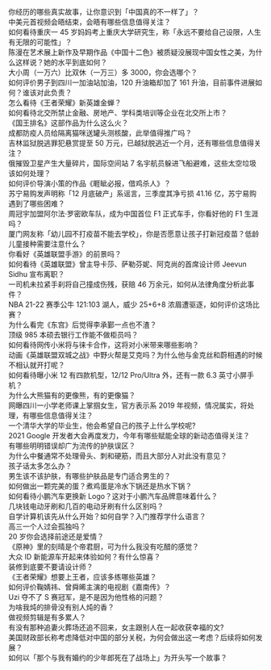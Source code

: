 你经历的哪些真实故事，让你意识到「中国真的不一样了」？  
中美元首视频会晤结束，会晤有哪些信息值得关注？  
如何看待重庆一 45 岁妈妈考上重庆大学研究生，称「永远不要给自己设限，人生有无限的可能性」？  
陈漫在艺术展上新作及早期作品《中国十二色》被质疑没展现中国女性之美，为什么这样说？她的水平到底如何？  
大小周（一万六）比双休（一万三）多 3000，你会选哪个？  
如何评价男子到四川一加油站加油，120 升油箱却加了 161 升油，目前事件进展如何？谁该对此负责？  
怎么看待《王者荣耀》新英雄金蝉？  
如何看待北交所禁止金融、房地产、学科类培训等企业在北交所上市？  
《国王排名》这部作品为什么这么火？  
成都防疫人员给隔离猫咪送罐头测核酸，此举值得推广吗？  
吉林监狱脱逃罪犯悬赏提至 50 万元，已越狱脱逃近一个月，还有哪些信息值得关注？  
俄摧毁卫星产生大量碎片，国际空间站 7 名宇航员躲进飞船避难，这些太空垃圾该如何处理？  
如何评价导演小策的作品《睚眦必报，借鸡杀人》？  
苏宁易购发声明称「12 月底破产」系谣言，三季度其净亏损 41.16 亿，苏宁易购遇到了哪些困难？  
周冠宇加盟阿尔法·罗密欧车队，成为中国首位 F1 正式车手，你看好他的 F1 生涯吗？  
厦门网友称「幼儿园不打疫苗不能去学校」，你是否愿意让孩子打新冠疫苗？低龄儿童接种需要注意什么？  
你看好《英雄联盟手游》的前景吗？  
如何看待《英雄联盟》曾主导卡莎、萨勒芬妮、阿克尚的首席设计师 Jeevun Sidhu 宣布离职？  
一司机未拉紧手刹将自己撞成伤残，获赔 46 万余元，如何从法律角度分析此事件？  
NBA 21-22 赛季公牛 121:103 湖人，威少 25+6+8 浓眉遭驱逐，如何评价这场比赛？  
为什么看完《东宫》后觉得李承鄞一点也不渣？  
顶级 985 本硕去银行工作能不做柜员吗？  
如何看待网传小米将与徕卡合作，这将对小米带来哪些影响？  
动画《英雄联盟双城之战》中野火帮是艾克吗？为什么他与金克丝和蔚相遇的时候不相认就开打呢？  
如何看待曝小米 12 有四款机型，12/12 Pro/Ultra 外，还有一款 6.3 英寸小屏手机？  
为什么大熊猫有的更像熊，有的更像猫？  
网曝四川一小学老师课上掌掴女生，官方表示系 2019 年视频，情况属实，将处理，有哪些信息值得关注？  
一个清华大学的毕业生，他会希望自己的孩子上什么学校呢?  
2021 Google 开发者大会再度发力，今年有哪些赋能全球的新动态值得关注？  
有哪些明明错误却广为流传的护肤误区？  
为什么中餐通常不处理骨头、刺和硬筋，而且大部分人对此没有意见？  
孩子话太多怎么办？  
男生该不该护肤，有哪些护肤品是专门适合男生的？  
如何做出一颗完美的蛋？煮鸡蛋是冷水下锅还是热水下锅？  
如何看待小鹏汽车更换新 Logo？这对于小鹏汽车品牌意味着什么？  
几块钱电动牙刷和几百的电动牙刷有什么区别吗？  
自学计算机该先从什么开始？如何自学？入门推荐学什么语言？  
高三一个人过会孤独吗？  
20 岁你会选择前途还是爱情？  
《原神》里的刻晴是个帝君厨，可为什么我没有吃醋的感觉？  
大众 ID 新能源车开起来体验如何？有什么惊喜？  
装修到底要不要请设计师？  
《王者荣耀》想要上王者，应该多练哪些英雄？  
如何评价鞠婧祎、曾舜晞主演的电视剧《嘉南传》？  
Uzi 夺不了 S 赛冠军，是不是因为他性格的问题？  
为啥我炖的排骨没有别人炖的香？  
做视频剪辑是有多累人？  
有没有那种追妻火葬场还追不回来，女主跟别人在一起收获幸福的文?  
美国财政部长称考虑降低对中国的部分关税，为何会做出这一考虑？后续将如何发展？  
如何以「那个与我有婚约的少年郎死在了战场上」为开头写一个故事？  
